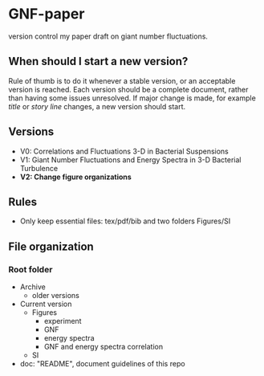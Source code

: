 # GNF-paper
version control my paper draft on giant number fluctuations.

## When should I start a new version?

Rule of thumb is to do it whenever a stable version, or an acceptable version is reached. Each version should be a complete document, rather than having some issues unresolved. If major change is made, for example *title* or *story line* changes, a new version should start.

## Versions
- V0: Correlations and Fluctuations 3-D in Bacterial Suspensions
- V1: Giant Number Fluctuations and Energy Spectra in 3-D Bacterial Turbulence
- **V2: Change figure organizations**
## Rules
- Only keep essential files: tex/pdf/bib and two folders Figures/SI
## File organization

### Root folder
- Archive
  - older versions
- Current version
  - Figures
    - experiment
    - GNF
    - energy spectra
    - GNF and energy spectra correlation
  - SI
- doc: "README", document guidelines of this repo

